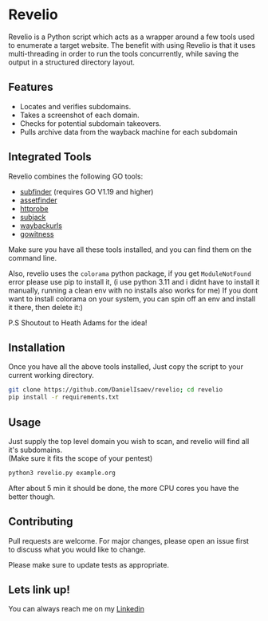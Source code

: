 # Revelio

Revelio is a Python script which acts as a wrapper around a few tools used to enumerate a target website. 
The benefit with using Revelio is that it uses multi-threading in order to run the tools concurrently, while saving the output in a structured directory layout.
                                                      

## Features

- Locates and verifies subdomains.
- Takes a screenshot of each domain.
- Checks for potential subdomain takeovers.
- Pulls archive data from the wayback machine for each subdomain

## Integrated Tools

Revelio combines the following GO tools:                                                                                                                                  

-  [subfinder](https://github.com/projectdiscovery/subfinder) (requires GO V1.19 and higher)
-  [assetfinder](https://github.com/tomnomnom/assetfinder)
-  [httprobe](https://github.com/tomnomnom/httprobe)
-  [subjack](https://github.com/haccer/subjack)                                                                                                                       
-  [waybackurls](https://github.com/tomnomnom/waybackurls)
-  [gowitness](https://github.com/sensepost/gowitness)
                                          

                                                                                                                                                                
Make sure you have all these tools installed, and you can find them on the command line.                                                                                  

                                                                                                                                                                      
Also, revelio uses the `colorama` python package, if you get `ModuleNotFound` error please use pip to install it, (i use python 3.11 and i didnt have to install it manually, running a clean env with no installs also works for me) If you dont want to install colorama on your system, you can spin off an env and install it there, then delete it:) 
                                          
P.S Shoutout to Heath Adams for the idea!                                            
                                                                                                                                                                          

## Installation                                                                      

Once you have all the above tools installed, Just copy the script to your current working directory.                                 

```bash                                   
git clone https://github.com/DanielIsaev/revelio; cd revelio
pip install -r requirements.txt
```                                                                          

## Usage                                  

Just supply the top level domain you wish to scan, and revelio will find all it's subdomains.                                                                             
(Make sure it fits the scope of your pentest)                                        

```bash                                   
python3 revelio.py example.org                                                       
```                                       

After about 5 min it should be done, the more CPU cores you have the better though.                 


## Contributing                           

Pull requests are welcome. For major changes, please open an issue first                                                                                                  
to discuss what you would like to change.                                            

Please make sure to update tests as appropriate.                                     


## Lets link up!                          

You can always reach me on my [Linkedin](https://www.linkedin.com/in/daniel-isaev-757593228/)  
